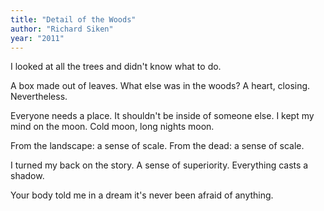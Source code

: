 ```yaml
---
title: "Detail of the Woods"
author: "Richard Siken"
year: "2011"
---
```


I looked at all the trees and didn't know what to do.

A box made out of leaves.
What else was in the woods? A heart, closing. Nevertheless.

Everyone needs a place. It shouldn't be inside of someone else.
I kept my mind on the moon. Cold moon, long nights moon.

From the landscape: a sense of scale.
From the dead: a sense of scale.

I turned my back on the story. A sense of superiority.
Everything casts a shadow.

Your body told me in a dream it's never been afraid of anything.
